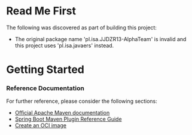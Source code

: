 # Read Me First
The following was discovered as part of building this project:

* The original package name 'pl.isa.JJDZR13-AlphaTeam' is invalid and this project uses 'pl.isa.javaers' instead.

# Getting Started

### Reference Documentation
For further reference, please consider the following sections:

* [Official Apache Maven documentation](https://maven.apache.org/guides/index.html)
* [Spring Boot Maven Plugin Reference Guide](https://docs.spring.io/spring-boot/docs/3.2.3/maven-plugin/reference/html/)
* [Create an OCI image](https://docs.spring.io/spring-boot/docs/3.2.3/maven-plugin/reference/html/#build-image)

